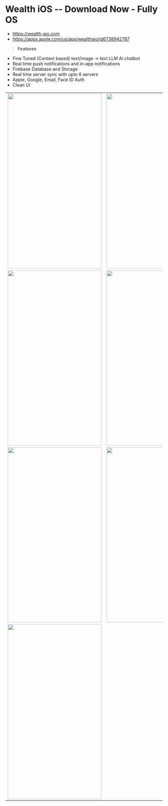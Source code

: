 # Wealth iOS -- Download Now - Fully OS
- https://wealth-aio.com
- https://apps.apple.com/us/app/wealthaio/id6738942787

> **Features**
- Fine Tuned (Context based) text/image -> text LLM Ai chatbot
- Real time push notifications and in-app notifications
- Firebase Database and Storage
- Real time server sync with upto 6 servers
- Apple, Google, Email, Face ID Auth
- Clean UI

<table>
  <tr>
    <td><img src="https://github.com/user-attachments/assets/760a8234-55f4-407f-b7fc-7eaf3ce44e00" style="width:300px; height:560px;" /></td>
    <td><img src="https://github.com/user-attachments/assets/07a1e96c-5de0-420d-8d9c-1bf867c0c38a" style="width:300px; height:560px;" /></td>
  </tr>
  <tr>
    <td><img src="https://github.com/user-attachments/assets/eb9bf30f-9f61-4777-bdd8-403c7ab6f83a" style="width:300px; height:560px;" /></td>
    <td><img src="https://github.com/user-attachments/assets/6f8e3dcb-1a56-4cb7-8bba-8d33629d1be3" style="width:300px; height:560px;" /></td>
  </tr>
  <tr>
    <td><img src="https://github.com/user-attachments/assets/7e4e98ea-2f05-472d-abfd-6b1f34f12d33" style="width:300px; height:560px;" /></td>
    <td><img src="https://github.com/user-attachments/assets/9bd812d3-d596-49c0-ba59-9350337cce2c" style="width:300px; height:560px;" /></td>
  </tr>
  <tr>
    <td><img src="https://github.com/user-attachments/assets/c57f909f-de4c-4f48-a339-57c09e6699a0" style="width:300px; height:560px;" /></td>
  </tr>
</table>
